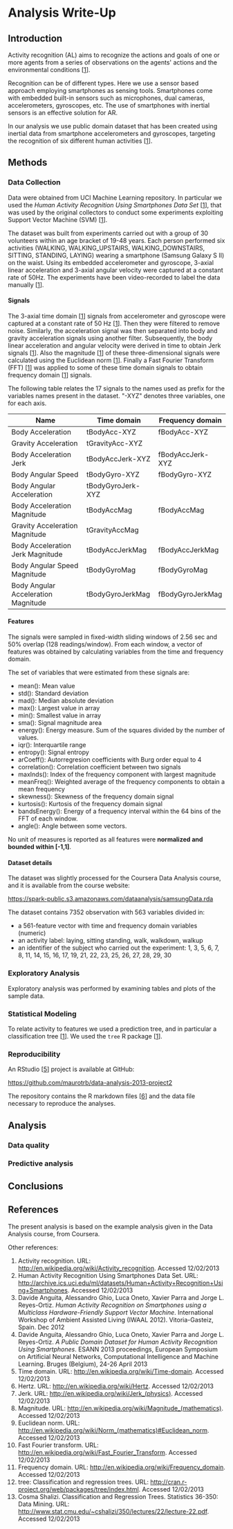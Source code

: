 Analysis Write-Up
=================

Introduction
------------
Activity recognition (AL) aims to recognize the actions and goals of one or more agents
from a series of observations on the agents' actions and the environmental conditions
[[1](#activity-recognition)].

Recognition can be of different types. Here we use a sensor based approach employing
smartphones as sensing tools. Smartphones come with embedded built-in sensors such as
microphones, dual cameras, accelerometers, gyroscopes, etc. The use of smartphones
with inertial sensors is an effective solution for AR.

In our analysis we use public domain dataset that has been created using inertial
data from smartphone accelerometers and gyroscopes, targeting the recognition of six
different human activities [[1](#uci-har)].

Methods
-------

### Data Collection
Data were obtained from UCI Machine Learning repository. In particular we used
the *Human Activity Recognition Using Smartphones Data Set* [[1](#uci-har)],
that was used by the original collectors to conduct some experiments exploiting
Support Vector Machine (SVM) [[1](#har-smart)].

The dataset was built from experiments carried out with a group of 30 volunteers
within an age bracket of 19-48 years. Each person performed six activities
(WALKING, WALKING_UPSTAIRS, WALKING_DOWNSTAIRS, SITTING, STANDING, LAYING)
wearing a smartphone (Samsung Galaxy S II) on the waist. Using its embedded
accelerometer and gyroscope, 3-axial linear acceleration and 3-axial angular velocity
were captured at a constant rate of 50Hz. The experiments have been video-recorded
to label the data manually [[1](#har-smart2)].

#### Signals
The 3-axial time domain [[1](#time-domain)] signals from accelerometer and gyroscope
were captured at a constant rate of 50 Hz [[1](#hertz)]. Then they were filtered
to remove noise.
Similarly, the acceleration signal was then separated into body and gravity
acceleration signals using another filter.
Subsequently, the body linear acceleration and angular velocity were derived in time
to obtain Jerk signals [[1](#jerk)]. Also the magnitude [[1](#magnitude)] of these
three-dimensional signals were calculated using the Euclidean norm [[1](#euclidean-norm)]. 
Finally a Fast Fourier Transform (FFT) [[1](#fft)] was applied to some of these
time domain signals to obtain frequency domain [[1](#freq-domain)] signals.

The following table relates the 17 signals to the names used as prefix for the
variables names present in the dataset. "-XYZ" denotes three variables, one for each axis.

Name                                  | Time domain       | Frequency domain
------------------------------------- | ----------------- | -----------------
Body Acceleration                     | tBodyAcc-XYZ      | fBodyAcc-XYZ
Gravity Acceleration                  | tGravityAcc-XYZ   |
Body Acceleration Jerk                | tBodyAccJerk-XYZ  | fBodyAccJerk-XYZ
Body Angular Speed                    | tBodyGyro-XYZ     | fBodyGyro-XYZ
Body Angular Acceleration             | tBodyGyroJerk-XYZ |
Body Acceleration Magnitude           | tBodyAccMag       | fBodyAccMag
Gravity Acceleration Magnitude        | tGravityAccMag    |
Body Acceleration Jerk Magnitude      | tBodyAccJerkMag   | fBodyAccJerkMag
Body Angular Speed Magnitude          | tBodyGyroMag      | fBodyGyroMag
Body Angular Acceleration Magnitude   | tBodyGyroJerkMag  | fBodyGyroJerkMag

#### Features
The signals were sampled in fixed-width sliding windows of 2.56 sec and 50% 
overlap (128 readings/window).
From each window, a vector of features was obtained by calculating variables
from the time and frequency domain.

The set of variables that were estimated from these signals are: 

*  mean(): Mean value
*  std(): Standard deviation
*  mad(): Median absolute deviation 
*  max(): Largest value in array
*  min(): Smallest value in array
*  sma(): Signal magnitude area
*  energy(): Energy measure. Sum of the squares divided by the number of values. 
*  iqr(): Interquartile range 
*  entropy(): Signal entropy
*  arCoeff(): Autorregresion coefficients with Burg order equal to 4
*  correlation(): Correlation coefficient between two signals
*  maxInds(): Index of the frequency component with largest magnitude
*  meanFreq(): Weighted average of the frequency components to obtain a mean frequency
*  skewness(): Skewness of the frequency domain signal 
*  kurtosis(): Kurtosis of the frequency domain signal 
*  bandsEnergy(): Energy of a frequency interval within the 64 bins of the FFT
   of each window.
*  angle(): Angle between some vectors.

No unit of measures is reported as all features were __normalized and bounded
within [-1,1]__.

#### Dataset details
The dataset was slightly processed for the Coursera Data Analysis course, and
it is available from the course website: 

<https://spark-public.s3.amazonaws.com/dataanalysis/samsungData.rda>

The dataset contains 7352 observation with 563 variables divided in:

*  a 561-feature vector with time and frequency domain variables (numeric)
*  an activity label: laying, sitting standing, walk, walkdown, walkup
*  an identifier of the subject who carried out the experiment:
   1, 3, 5, 6, 7, 8, 11, 14, 15, 16, 17, 19, 21, 22, 23, 25, 26, 27, 28, 29, 30

### Exploratory Analysis
Exploratory analysis was performed by examining tables and plots of the sample data.

### Statistical Modeling
To relate activity to features we used a prediction tree, and in particular a
classification tree [[1](#class-tree)]. We used the `tree` R package [[1](#r-tree)].

### Reproducibility

An RStudio [[5](#r-studio)] project is available at GitHub:

<https://github.com/maurotrb/data-analysis-2013-project2>

The repository contains the R markdown files [[6](#r-markdown)] and the data
file necessary to reproduce the analyses.

Analysis
--------

### Data quality


### Predictive analysis


Conclusions
-----------


References
----------

The present analysis is based on the example analysis given in the Data Analysis course, from Coursera.

Other references:

1.  <a name="activity-recognition"/>Activity recognition. URL: <http://en.wikipedia.org/wiki/Activity_recognition>.
    Accessed 12/02/2013
1.  <a name="uci-har"/>Human Activity Recognition Using Smartphones Data Set.
    URL: <http://archive.ics.uci.edu/ml/datasets/Human+Activity+Recognition+Using+Smartphones>. Accessed 12/02/2013
1. <a name="har-smart"/>Davide Anguita, Alessandro Ghio, Luca Oneto, Xavier Parra and Jorge L. Reyes-Ortiz.
   *Human Activity Recognition on Smartphones using a Multiclass Hardware-Friendly Support Vector Machine*.
   International Workshop of Ambient Assisted Living (IWAAL 2012). Vitoria-Gasteiz, Spain. Dec 2012
1. <a name="har-smart2"/>Davide Anguita, Alessandro Ghio, Luca Oneto, Xavier Parra and Jorge L. Reyes-Ortiz.
   *A Public Domain Dataset for Human Activity Recognition Using Smartphones*.
   ESANN 2013 proceedings, European Symposium on Artificial Neural Networks, Computational Intelligence and
   Machine Learning. Bruges (Belgium), 24-26 April 2013
1.  <a name="time-domain"/>Time domain. URL: <http://en.wikipedia.org/wiki/Time-domain>.
    Accessed 12/02/2013
1.  <a name="hertz"/>Hertz. URL: <http://en.wikipedia.org/wiki/Hertz>. Accessed 12/02/2013
1.  <a name="jerk"/>Jerk. URL: <http://en.wikipedia.org/wiki/Jerk_(physics)>. Accessed 12/02/2013
1.  <a name="magnitude"/>Magnitude. URL: <http://en.wikipedia.org/wiki/Magnitude_(mathematics)>. Accessed 12/02/2013
1.  <a name="euclidean-norm"/>Euclidean norm. URL: <http://en.wikipedia.org/wiki/Norm_(mathematics)#Euclidean_norm>.
    Accessed 12/02/2013
1.  <a name="fft"/>Fast Fourier transform. URL: <http://en.wikipedia.org/wiki/Fast_Fourier_Transform>.
    Accessed 12/02/2013
1.  <a name="freq-domain"/>Frequency domain. URL: <http://en.wikipedia.org/wiki/Frequency_domain>.
    Accessed 12/02/2013
1.  <a name="r-tree"/>tree: Classification and regression trees. URL: <http://cran.r-project.org/web/packages/tree/index.html>.
    Accessed 12/02/2013
1.  <a name="class-tree"/>Cosma Shalizi. Classification and Regression Trees. Statistics 36-350: Data Mining.
    URL: <http://www.stat.cmu.edu/~cshalizi/350/lectures/22/lecture-22.pdf>. Accessed 12/02/2013
